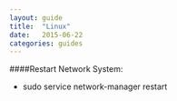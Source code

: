 ```yaml
---
layout: guide
title:  "Linux"
date:   2015-06-22
categories: guides
---
```


####Restart Network System:
* sudo service network-manager restart